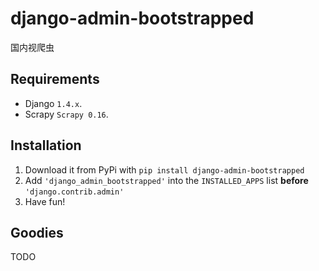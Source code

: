 django-admin-bootstrapped
=========================

国内视爬虫

## Requirements

* Django `1.4.x`.
* Scrapy `Scrapy 0.16`.

## Installation

1. Download it from PyPi with `pip install django-admin-bootstrapped`
2. Add `'django_admin_bootstrapped'` into the `INSTALLED_APPS` list __before__ `'django.contrib.admin'`
3. Have fun!

## Goodies

TODO
